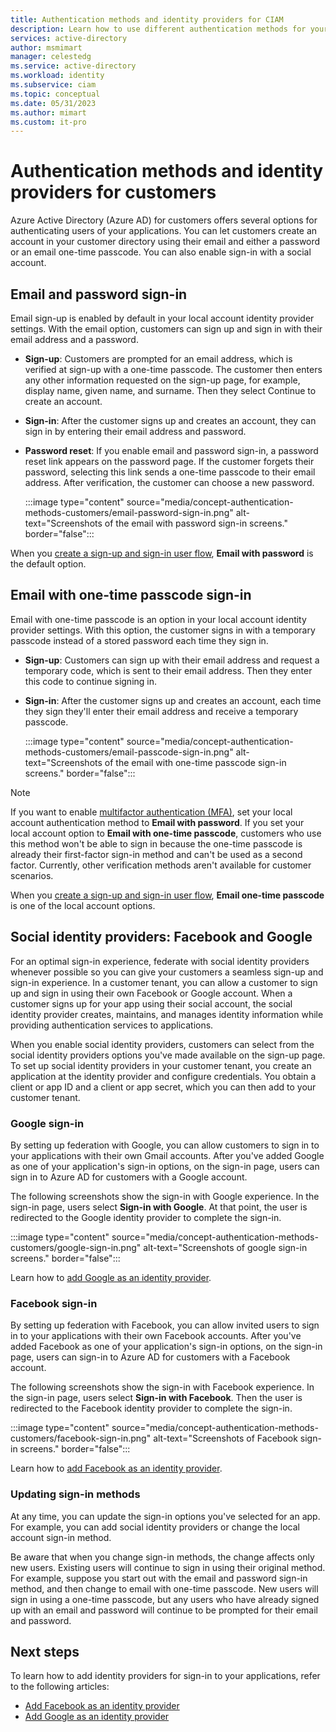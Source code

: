 ```yaml
---
title: Authentication methods and identity providers for CIAM
description: Learn how to use different authentication methods for your customer sign-in and sign-up in CIAM. 
services: active-directory
author: msmimart
manager: celestedg
ms.service: active-directory
ms.workload: identity
ms.subservice: ciam
ms.topic: conceptual
ms.date: 05/31/2023
ms.author: mimart
ms.custom: it-pro
---
```


# Authentication methods and identity providers for customers

Azure Active Directory (Azure AD) for customers offers several options for authenticating users of your applications. You can let customers create an account in your customer directory using their email and either a password or an email one-time passcode. You can also enable sign-in with a social account.

## Email and password sign-in

Email sign-up is enabled by default in your local account identity provider settings. With the email option, customers can sign up and sign in with their email address and a password.

- **Sign-up**: Customers are prompted for an email address, which is verified at sign-up with a one-time passcode. The customer then enters any other information requested on the sign-up page, for example, display name, given name, and surname. Then they select Continue to create an account.

- **Sign-in**: After the customer signs up and creates an account, they can sign in by entering their email address and password.

- **Password reset**: If you enable email and password sign-in, a password reset link appears on the password page. If the customer forgets their password, selecting this link sends a one-time passcode to their email address. After verification, the customer can choose a new password.

   :::image type="content" source="media/concept-authentication-methods-customers/email-password-sign-in.png" alt-text="Screenshots of the email with password sign-in screens." border="false":::

When you [create a sign-up and sign-in user flow](how-to-user-flow-sign-up-sign-in-customers.md#create-and-customize-a-user-flow), **Email with password** is the default option.

## Email with one-time passcode sign-in

Email with one-time passcode is an option in your local account identity provider settings. With this option, the customer signs in with a temporary passcode instead of a stored password each time they sign in.

- **Sign-up**: Customers can sign up with their email address and request a temporary code, which is sent to their email address. Then they enter this code to continue signing in.

- **Sign-in**: After the customer signs up and creates an account, each time they sign they'll enter their email address and receive a temporary passcode.

   :::image type="content" source="media/concept-authentication-methods-customers/email-passcode-sign-in.png" alt-text="Screenshots of the email with one-time passcode sign-in screens." border="false":::

> [!NOTE]
> If you want to enable [multifactor authentication (MFA)](how-to-multifactor-authentication-customers.md), set your local account authentication method to **Email with password**. If you set your local account option to **Email with one-time passcode**, customers who use this method won't be able to sign in because the one-time passcode is already their first-factor sign-in method and can't be used as a second factor. Currently, other verification methods aren't available for customer scenarios.

When you [create a sign-up and sign-in user flow](how-to-user-flow-sign-up-sign-in-customers.md#create-and-customize-a-user-flow), **Email one-time passcode** is one of the local account options.

## Social identity providers: Facebook and Google

For an optimal sign-in experience, federate with social identity providers whenever possible so you can give your customers a seamless sign-up and sign-in experience. In a customer tenant, you can allow a customer to sign up and sign in using their own Facebook or Google account. When a customer signs up for your app using their social account, the social identity provider creates, maintains, and manages identity information while providing authentication services to applications.

When you enable social identity providers, customers can select from the social identity providers options you've made available on the sign-up page. To set up social identity providers in your customer tenant, you create an application at the identity provider and configure credentials. You obtain a client or app ID and a client or app secret, which you can then add to your customer tenant.

### Google sign-in

By setting up federation with Google, you can allow customers to sign in to your applications with their own Gmail accounts. After you've added Google as one of your application's sign-in options, on the sign-in page, users can sign in to Azure AD for customers with a Google account.

The following screenshots show the sign-in with Google experience. In the sign-in page, users select **Sign-in with Google**. At that point, the user is redirected to the Google identity provider to complete the sign-in.

   :::image type="content" source="media/concept-authentication-methods-customers/google-sign-in.png" alt-text="Screenshots of google sign-in screens." border="false":::

Learn how to [add Google as an identity provider](how-to-google-federation-customers.md).
### Facebook sign-in

By setting up federation with Facebook, you can allow invited users to sign in to your applications with their own Facebook accounts. After you've added Facebook as one of your application's sign-in options, on the sign-in page, users can sign-in to Azure AD for customers with a Facebook account.

The following screenshots show the sign-in with Facebook experience. In the sign-in page, users select **Sign-in with Facebook**. Then the user is redirected to the Facebook identity provider to complete the sign-in.

   :::image type="content" source="media/concept-authentication-methods-customers/facebook-sign-in.png" alt-text="Screenshots of Facebook sign-in screens." border="false":::

Learn how to [add Facebook as an identity provider](how-to-facebook-federation-customers.md).

### Updating sign-in methods

At any time, you can update the sign-in options you've selected for an app. For example, you can add social identity providers or change the local account sign-in method.

Be aware that when you change sign-in methods, the change affects only new users. Existing users will continue to sign in using their original method. For example, suppose you start out with the email and password sign-in method, and then change to email with one-time passcode. New users will sign in using a one-time passcode, but any users who have already signed up with an email and password will continue to be prompted for their email and password.  

## Next steps

To learn how to add identity providers for sign-in to your applications, refer to the following articles:
- [Add Facebook as an identity provider](how-to-facebook-federation-customers.md)
- [Add Google as an identity provider](how-to-google-federation-customers.md)
